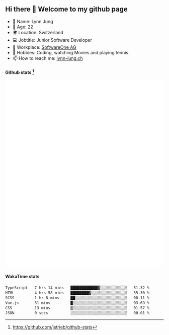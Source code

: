 ## Hi there 👋 Welcome to my github page

- 🧑 Name: Lynn Jung
- 🔞 Age: 22
- 🌍 Location: Switzerland
- 💻 Jobtitle: Junior Software Developer
- 🏢 Workplace: [SoftwareOne AG](https://www.softwareone.com/)
- 🎾 Hobbies: Coding, watching Movies and playing tennis.
- 📫 How to reach me: [lynn-jung.ch](https://lynn-jung.ch/)


#### Github stats [^1]
![](https://github.com/lynn-jung/github-stats/blob/master/generated/overview.svg)  ![](https://github.com/lynn-jung/github-stats/blob/master/generated/languages.svg)


#### WakaTime stats
<!--START_SECTION:waka-->

```text
TypeScript   7 hrs 14 mins   ████████████▓░░░░░░░░░░░░   51.32 %
HTML         4 hrs 58 mins   ████████▓░░░░░░░░░░░░░░░░   35.30 %
SCSS         1 hr 8 mins     ██░░░░░░░░░░░░░░░░░░░░░░░   08.11 %
Vue.js       31 mins         █░░░░░░░░░░░░░░░░░░░░░░░░   03.69 %
CSS          13 mins         ▒░░░░░░░░░░░░░░░░░░░░░░░░   01.57 %
JSON         0 secs          ░░░░░░░░░░░░░░░░░░░░░░░░░   00.01 %
```

<!--END_SECTION:waka-->

[^1]: https://github.com/jstrieb/github-stats
